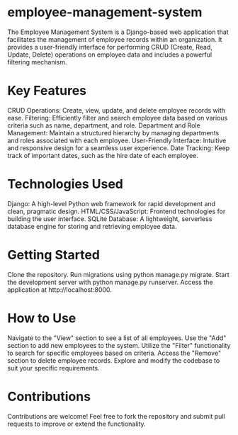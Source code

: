 # employee-management-system
The Employee Management System is a Django-based web application that facilitates the management of employee records within an organization. It provides a user-friendly interface for performing CRUD (Create, Read, Update, Delete) operations on employee data and includes a powerful filtering mechanism.

# Key Features
CRUD Operations: Create, view, update, and delete employee records with ease.
Filtering: Efficiently filter and search employee data based on various criteria such as name, department, and role.
Department and Role Management: Maintain a structured hierarchy by managing departments and roles associated with each employee.
User-Friendly Interface: Intuitive and responsive design for a seamless user experience.
Date Tracking: Keep track of important dates, such as the hire date of each employee.
# Technologies Used
Django: A high-level Python web framework for rapid development and clean, pragmatic design.
HTML/CSS/JavaScript: Frontend technologies for building the user interface.
SQLite Database: A lightweight, serverless database engine for storing and retrieving employee data.
# Getting Started
Clone the repository.
Run migrations using python manage.py migrate.
Start the development server with python manage.py runserver.
Access the application at http://localhost:8000.
# How to Use
Navigate to the "View" section to see a list of all employees.
Use the "Add" section to add new employees to the system.
Utilize the "Filter" functionality to search for specific employees based on criteria.
Access the "Remove" section to delete employee records.
Explore and modify the codebase to suit your specific requirements.
# Contributions
Contributions are welcome! Feel free to fork the repository and submit pull requests to improve or extend the functionality.
